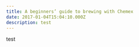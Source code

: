 ```yaml
---
title: A beginners’ guide to brewing with Chemex
date: 2017-01-04T15:04:10.000Z
description: test
---
```

test